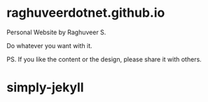 # raghuveerdotnet.github.io
Personal Website by Raghuveer S. 

Do whatever you want with it. 

PS. If you like the content or the design, please share it with others.
# simply-jekyll
